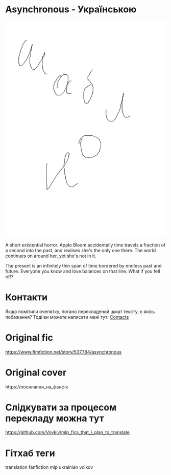 # Asynchronous - Українською
![обкладинка](https://github.com/Vovkiv/Asynchronous-ukr/blob/main/src/cover-ukr.png?raw=true)

A short existential horror. Apple Bloom accidentally time travels a fraction of a second into the past, and realises she's the only one there. The world continues on around her, yet she's not in it.

The present is an infinitely thin span of time bordered by endless past and future. Everyone you know and love balances on that line. What if you fell off?

# Контакти
Якщо помітили очепятку, погано перекладений шмат тексту, є якісь побажання?
Тоді ви можете написати мені тут: [Contacts](https://github.com/Vovkiv/mlp_fics_that_i_plan_to_translate/tree/main#contacts)

# Original fic
https://www.fimfiction.net/story/537784/asynchronous
 
# Original cover
https://посилання_на_фанфік

# Слідкувати за процесом перекладу можна тут
https://github.com/Vovkiv/mlp_fics_that_i_plan_to_translate

# Гітхаб теги
translation fanfiction mlp ukrainian volkov
